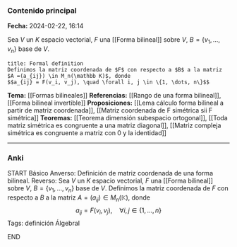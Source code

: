 ### Contenido principal

**Fecha:** 2024-02-22, 16:14

Sea $V$ un $K$ espacio vectorial, $F$ una [[Forma bilineal]] sobre $V$, $B= \{v_1, \dots, v_n\}$ base de $V$.

```ad-formal
title: Formal definition
Definimos la matriz coordenada de $F$ con respecto a $B$ a la matriz $A =(a_{ij}) \in M_n(\mathbb K)$, donde
$$a_{ij} = F(v_i, v_j), \quad \forall i, j \in \{1, \dots, n\}$$
```

**Tema:** [[Formas bilineales]]
**Referencias:** [[Rango de una forma bilineal]], [[Forma bilineal invertible]]
**Proposiciones:** [[Lema cálculo forma bilineal a partir de matriz coordenada]], [[Matriz coordenada de F simétrica sii F simétrica]]
**Teoremas:** [[Teorema dimensión subespacio ortogonal]], [[Toda matriz simétrica es congruente a una matriz diagonal]], [[Matriz compleja simétrica es congruente a matriz con 0 y la identidad]]

---
### Anki

START
Básico
Anverso: Definición de matriz coordenada de una forma bilineal.
Reverso: Sea $V$ un $K$ espacio vectorial, $F$ una [[Forma bilineal]] sobre $V$, $B= \{v_1, \dots, v_n\}$ base de $V$. Definimos la matriz coordenada de $F$ con respecto a $B$ a la matriz $A =(a_{ij}) \in M_n(\mathbb K)$, donde
$$a_{ij} = F(v_i, v_j), \quad \forall i, j \in \{1, \dots, n\}$$
Tags: definición ÁlgebraI
<!--ID: 1708973800405-->
END